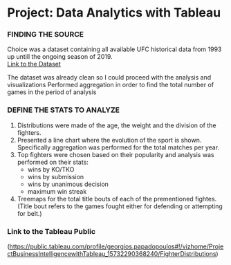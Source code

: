 # Project: Data Analytics with Tableau

### FINDING THE SOURCE

Choice was a dataset containing all available UFC historical data from 1993 up untill the ongoing season of 2019.\
[Link to the Dataset](https://www.kaggle.com/rajeevw/ufcdata)

The dataset was already clean so I could proceed with the analysis and visualizations
Performed aggregation in order to find the total number of games in the period of analysis

### DEFINE THE STATS TO ANALYZE


1. Distributions were made of the age, the weight and the division of the fighters.
2. Presented a line chart where the evolution of the sport is shown. Specifically aggregation was performed for the total matches per year.
3. Top fighters were chosen based on their popularity and analysis was performed on their stats:
    * wins by KO/TKO
    * wins by submission
    * wins by unanimous decision
    * maximum win streak
4. Treemaps for the total title bouts of each of the prementioned fightes. (Title bout refers to the games fought either for defending or attempting for belt.)



### Link to the Tableau Public

(https://public.tableau.com/profile/georgios.papadopoulos#!/vizhome/ProjectBusinessIntelligencewithTableau_15732290368240/FighterDistributions)





